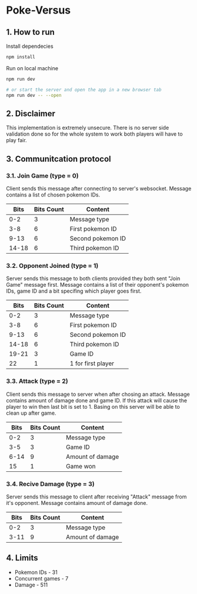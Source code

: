 # Poke-Versus

## 1. How to run

Install dependecies

```bash
npm install
```

Run on local machine

```bash
npm run dev

# or start the server and open the app in a new browser tab
npm run dev -- --open
```

## 2. Disclaimer

This implementation is extremely unsecure. There is no server side validation done so for the whole system to work
both players will have to play fair.

## 3. Communitcation protocol

### 3.1. Join Game (type = 0)

Client sends this message after connecting to server's websocket. Message contains a list of chosen pokemon IDs.

| Bits  | Bits Count | Content           |
| ----- | ---------- | ----------------- |
| 0-2   | 3          | Message type      |
| 3-8   | 6          | First pokemon ID  |
| 9-13  | 6          | Second pokemon ID |
| 14-18 | 6          | Third pokemon ID  |

### 3.2. Opponent Joined (type = 1)

Server sends this message to both clients provided they both sent "Join Game" message first.
Message contains a list of their opponent's pokemon IDs, game ID and a bit specifing which player goes first.

| Bits  | Bits Count | Content            |
| ----- | ---------- | ------------------ |
| 0-2   | 3          | Message type       |
| 3-8   | 6          | First pokemon ID   |
| 9-13  | 6          | Second pokemon ID  |
| 14-18 | 6          | Third pokemon ID   |
| 19-21 | 3          | Game ID            |
| 22    | 1          | 1 for first player |

### 3.3. Attack (type = 2)

Client sends this message to server when after chosing an attack.
Message contains amount of damage done and game ID. If this attack will
cause the player to win then last bit is set to 1. Basing on this server
will be able to clean up after game.

| Bits | Bits Count | Content          |
| ---- | ---------- | ---------------- |
| 0-2  | 3          | Message type     |
| 3-5  | 3          | Game ID          |
| 6-14 | 9          | Amount of damage |
| 15   | 1          | Game won         |

### 3.4. Recive Damage (type = 3)

Server sends this message to client after receiving "Attack" message from it's opponent.
Message contains amount of damage done.

| Bits | Bits Count | Content          |
| ---- | ---------- | ---------------- |
| 0-2  | 3          | Message type     |
| 3-11 | 9          | Amount of damage |

## 4. Limits

- Pokemon IDs - 31
- Concurrent games - 7
- Damage - 511
